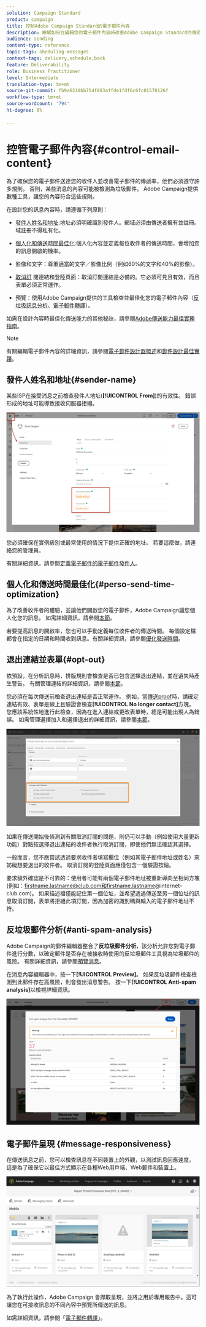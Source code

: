 ```yaml
---
solution: Campaign Standard
product: campaign
title: 控制Adobe Campaign Standard的電子郵件內容
description: 瞭解如何在編輯您的電子郵件內容時改善Adobe Campaign Standard的傳遞能力。
audience: sending
content-type: reference
topic-tags: sheduling-messages
context-tags: delivery,schedule,back
feature: Deliverability
role: Business Practitioner
level: Intermediate
translation-type: tm+mt
source-git-commit: fb9a6218bb754f803affde1fdf6c6fc01570126f
workflow-type: tm+mt
source-wordcount: '794'
ht-degree: 8%

---
```



# 控管電子郵件內容{#control-email-content}

<!--TO KEEP because specific to Campaign-->

為了確保您的電子郵件送達您的收件人並改善電子郵件的傳遞率，他們必須遵守許多規則。 否則，某些消息的內容可能被檢測為垃圾郵件。 Adobe Campaign提供數種工具，讓您的內容符合這些規則。

在設計您的訊息內容時，請遵循下列原則：

* [發件人姓名和地址](#sender-name):地址必須明確識別發件人。網域必須由傳送者擁有並註冊。 域註冊不得私有化。

   <!--**Subject**: Avoid excessive capitalization and punctuation, and words that are frequently used by spammers ("Win", "Free", etc.).-->
* [個人化和傳送時間最佳化](#perso-send-time-optimization):個人化內容並定義每位收件者的傳送時間，會增加您的訊息開啟的機率。
* 影像和文字：尊重適當的文字／影像比例（例如60%的文字和40%的影像）。
* [取消訂](#opt-out) 閱連結和登陸頁面：取消訂閱連結是必備的。它必須可見且有效，而且表單必須正常運作。
* 預覽：使用Adobe Campaign提供的工具檢查並最佳化您的電子郵件內容（[反垃圾訊息分析](#anti-spam-analysis)、[電子郵件轉譯](#message-responsiveness)）。

如需在設計內容時最佳化傳送能力的其他秘訣，請參閱[Adobe傳送能力最佳實務指南](https://experienceleague.adobe.com/docs/deliverability-learn/deliverability-best-practice-guide/content-best-practices-for-optimal-delivery.html)。

>[!NOTE]
>
>有關編輯電子郵件內容的詳細資訊，請參閱[電子郵件設計器概述](../../designing/using/designing-content-in-adobe-campaign.md)和[郵件設計最佳實踐](../../designing/using/designing-content-in-adobe-campaign.md#content-design-best-practices)。

## 發件人姓名和地址{#sender-name}

某些ISP在接受消息之前檢查發件人地址(**[!UICONTROL From]**)的有效性。 錯誤形成的地址可能導致接收伺服器拒絕。

![](assets/delivery_content_edition16.png)

您必須確保在實例級別或最常使用的情況下提供正確的地址。 若要這麼做，請連絡您的管理員。

有關詳細資訊，請參閱[定義電子郵件的電子郵件發件人](../../designing/using/subject-line.md#email-sender)。

## 個人化和傳送時間最佳化{#perso-send-time-optimization}

為了改善收件者的體驗，並讓他們開啟您的電子郵件，Adobe Campaign讓您個人化您的訊息。 如需詳細資訊，請參閱[本節](../../designing/using/personalization.md)。

若要提高訊息的開啟率，您也可以手動定義每位收件者的傳送時間。 每個設定檔都會在指定的日期和時間收到訊息。有關詳細資訊，請參閱[優化發送時間](../../sending/using/optimizing-the-sending-time.md)。

## 退出連結並表單{#opt-out}

依預設，在分析訊息時，排版規則會檢查是否已包含選擇退出連結，並在遺失時產生警告。 有關管理連結的詳細資訊，請參閱[本節](../../designing/using/links.md)。

您必須在每次傳送前檢查退出連結是否正常運作。 例如，當[傳送proof](../../sending/using/sending-proofs.md)時，請確定連結有效、表單是線上且驗證會檢查&#x200B;**[!UICONTROL No longer contact]**&#x200B;方塊。 您應該系統性地進行此檢查，因為在進入連結或更改表單時，總是可能出現人為錯誤。 如需管理選擇加入和選擇退出的詳細資訊，請參閱[本節](../../audiences/using/managing-opt-in-and-opt-out-in-campaign.md)。

![](assets/optin_landingpage_3.png)

如果在傳送開始後偵測到有關取消訂閱的問題，則仍可以手動（例如使用大量更新功能）對點按選擇退出連結的收件者執行取消訂閱，即使他們無法確認其選擇。

一般而言，您不應嘗試透過要求收件者填寫欄位（例如其電子郵件地址或姓名）來妨礙想要退出的收件者。 取消訂閱的登陸頁面應僅包含一個驗證按鈕。

要求額外確認是不可靠的：使用者可能有兩個電子郵件地址被重新導向至相同方塊(例如：firstname.lastname@club.com和firstname.lastname@internet-club.com)。 如果描述檔僅能記住第一個位址，並希望透過傳送至另一個位址的訊息取消訂閱，表單將拒絕此項訂閱，因為加密的識別碼與輸入的電子郵件地址不符。

## 反垃圾郵件分析{#anti-spam-analysis}

Adobe Campaign的郵件編輯器整合了&#x200B;**反垃圾郵件分析**，該分析允許您對電子郵件進行分數，以確定郵件是否存在被接收時使用的反垃圾郵件工具視為垃圾郵件的風險。 有關詳細資訊，請參閱[預覽消息](../../sending/using/previewing-messages.md)。

在消息內容編輯器中，按一下&#x200B;**[!UICONTROL Preview]**。 如果反垃圾郵件檢查檢測到此郵件存在高風險，則會發出消息警告。 按一下&#x200B;**[!UICONTROL Anti-spam analysis]**&#x200B;以檢視詳細資訊。

![](assets/sending_anti-spam_analysis.png)

## 電子郵件呈現 {#message-responsiveness}

在傳送訊息之前，您可以檢查訊息在不同裝置上的外觀，以測試訊息回應速度。 這是為了確保它以最佳方式顯示在各種Web用戶端、Web郵件和裝置上。

![](assets/inbox_rendering_report_3.png)

為了執行此操作，Adobe Campaign 會擷取呈現，並將之用於專用報告中。這可讓您在可接收訊息的不同內容中預覽所傳送的訊息。

如需詳細資訊，請參閱「[電子郵件轉譯](../../sending/using/email-rendering.md)」。
